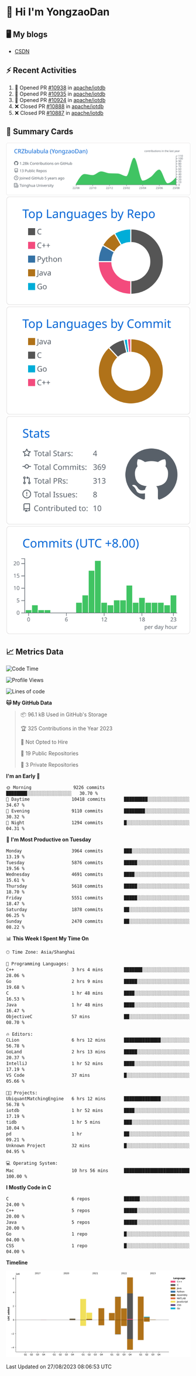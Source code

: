 # 👋 Hi I'm YongzaoDan

## 🖥 My blogs
  + [CSDN](https://blog.csdn.net/CRZbulabula?type=blog)

## ⚡ Recent Activities
<!--START_SECTION:activity-->
1. 💪 Opened PR [#10938](https://github.com/apache/iotdb/pull/10938) in [apache/iotdb](https://github.com/apache/iotdb)
2. 💪 Opened PR [#10935](https://github.com/apache/iotdb/pull/10935) in [apache/iotdb](https://github.com/apache/iotdb)
3. 💪 Opened PR [#10924](https://github.com/apache/iotdb/pull/10924) in [apache/iotdb](https://github.com/apache/iotdb)
4. ❌ Closed PR [#10888](https://github.com/apache/iotdb/pull/10888) in [apache/iotdb](https://github.com/apache/iotdb)
5. ❌ Closed PR [#10887](https://github.com/apache/iotdb/pull/10887) in [apache/iotdb](https://github.com/apache/iotdb)
<!--END_SECTION:activity-->

## 🎑 Summary Cards

[![](https://raw.githubusercontent.com/CRZbulabula/CRZbulabula/main/profile-summary-card-output/github/0-profile-details.svg)](https://github.com/vn7n24fzkq/github-profile-summary-cards)
[![](https://raw.githubusercontent.com/CRZbulabula/CRZbulabula/main/profile-summary-card-output/github/1-repos-per-language.svg)](https://github.com/vn7n24fzkq/github-profile-summary-cards) [![](https://raw.githubusercontent.com/CRZbulabula/CRZbulabula/main/profile-summary-card-output/github/2-most-commit-language.svg)](https://github.com/vn7n24fzkq/github-profile-summary-cards)
[![](https://raw.githubusercontent.com/CRZbulabula/CRZbulabula/main/profile-summary-card-output/github/3-stats.svg)](https://github.com/vn7n24fzkq/github-profile-summary-cards) [![](https://raw.githubusercontent.com/CRZbulabula/CRZbulabula/main/profile-summary-card-output/github/4-productive-time.svg)](https://github.com/vn7n24fzkq/github-profile-summary-cards)

## 📈 Metrics Data

<!--START_SECTION:waka-->
![Code Time](http://img.shields.io/badge/Code%20Time-260%20hrs-blue)

![Profile Views](http://img.shields.io/badge/Profile%20Views-0-blue)

![Lines of code](https://img.shields.io/badge/From%20Hello%20World%20I%27ve%20Written-21.9%20million%20lines%20of%20code-blue)

**🐱 My GitHub Data** 

> 📦 96.1 kB Used in GitHub's Storage 
 > 
> 🏆 325 Contributions in the Year 2023
 > 
> 🚫 Not Opted to Hire
 > 
> 📜 19 Public Repositories 
 > 
> 🔑 3 Private Repositories 
 > 
**I'm an Early 🐤** 

```text
🌞 Morning                9226 commits        ████████░░░░░░░░░░░░░░░░░   30.70 % 
🌆 Daytime                10418 commits       █████████░░░░░░░░░░░░░░░░   34.67 % 
🌃 Evening                9110 commits        ████████░░░░░░░░░░░░░░░░░   30.32 % 
🌙 Night                  1294 commits        █░░░░░░░░░░░░░░░░░░░░░░░░   04.31 % 
```
📅 **I'm Most Productive on Tuesday** 

```text
Monday                   3964 commits        ███░░░░░░░░░░░░░░░░░░░░░░   13.19 % 
Tuesday                  5876 commits        █████░░░░░░░░░░░░░░░░░░░░   19.56 % 
Wednesday                4691 commits        ████░░░░░░░░░░░░░░░░░░░░░   15.61 % 
Thursday                 5618 commits        █████░░░░░░░░░░░░░░░░░░░░   18.70 % 
Friday                   5551 commits        █████░░░░░░░░░░░░░░░░░░░░   18.47 % 
Saturday                 1878 commits        ██░░░░░░░░░░░░░░░░░░░░░░░   06.25 % 
Sunday                   2470 commits        ██░░░░░░░░░░░░░░░░░░░░░░░   08.22 % 
```


📊 **This Week I Spent My Time On** 

```text
🕑︎ Time Zone: Asia/Shanghai

💬 Programming Languages: 
C++                      3 hrs 4 mins        ███████░░░░░░░░░░░░░░░░░░   28.06 % 
Go                       2 hrs 9 mins        █████░░░░░░░░░░░░░░░░░░░░   19.68 % 
C                        1 hr 48 mins        ████░░░░░░░░░░░░░░░░░░░░░   16.53 % 
Java                     1 hr 48 mins        ████░░░░░░░░░░░░░░░░░░░░░   16.47 % 
ObjectiveC               57 mins             ██░░░░░░░░░░░░░░░░░░░░░░░   08.70 % 

🔥 Editors: 
CLion                    6 hrs 12 mins       ██████████████░░░░░░░░░░░   56.78 % 
GoLand                   2 hrs 13 mins       █████░░░░░░░░░░░░░░░░░░░░   20.37 % 
IntelliJ                 1 hr 52 mins        ████░░░░░░░░░░░░░░░░░░░░░   17.19 % 
VS Code                  37 mins             █░░░░░░░░░░░░░░░░░░░░░░░░   05.66 % 

🐱‍💻 Projects: 
UbiquantMatchingEngine   6 hrs 12 mins       ██████████████░░░░░░░░░░░   56.78 % 
iotdb                    1 hr 52 mins        ████░░░░░░░░░░░░░░░░░░░░░   17.19 % 
tidb                     1 hr 5 mins         ███░░░░░░░░░░░░░░░░░░░░░░   10.04 % 
pd                       1 hr                ██░░░░░░░░░░░░░░░░░░░░░░░   09.21 % 
Unknown Project          32 mins             █░░░░░░░░░░░░░░░░░░░░░░░░   04.95 % 

💻 Operating System: 
Mac                      10 hrs 56 mins      █████████████████████████   100.00 % 
```

**I Mostly Code in C** 

```text
C                        6 repos             ██████░░░░░░░░░░░░░░░░░░░   24.00 % 
C++                      5 repos             █████░░░░░░░░░░░░░░░░░░░░   20.00 % 
Java                     5 repos             █████░░░░░░░░░░░░░░░░░░░░   20.00 % 
Go                       1 repo              █░░░░░░░░░░░░░░░░░░░░░░░░   04.00 % 
CSS                      1 repo              █░░░░░░░░░░░░░░░░░░░░░░░░   04.00 % 
```



**Timeline**

![Lines of Code chart](https://raw.githubusercontent.com/CRZbulabula/CRZbulabula/main/assets/bar_graph.png)


 Last Updated on 27/08/2023 08:06:53 UTC
<!--END_SECTION:waka-->

